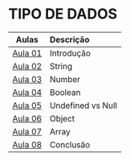 # TIPO DE DADOS

|        Aulas         | Descrição         |
| :------------------: | :---------------- |
| [Aula 01](./aula01)  | Introdução        |
| [Aula 02](./aula02/) | String            |
| [Aula 03](./aula03)  | Number            |
| [Aula 04](./aula04)  | Boolean           |
| [Aula 05](./aula05)  | Undefined vs Null |
| [Aula 06](./aula06)  | Object            |
| [Aula 07](./aula07)  | Array             |
| [Aula 08](./aula08)  | Conclusão         |
